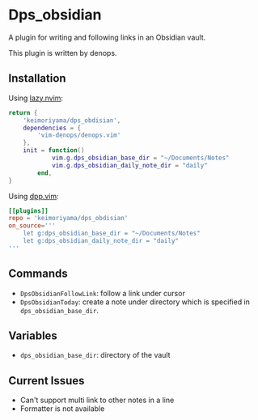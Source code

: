 # Dps_obsidian

A plugin for writing and following links in an Obsidian vault.

This plugin is written by denops.

## Installation

Using [lazy.nvim](https://github.com/folke/lazy.nvim):

```lua
return {
    'keimoriyama/dps_obdisian',
    dependencies = {
        'vim-denops/denops.vim'
    },
    init = function()
			vim.g.dps_obsidian_base_dir = "~/Documents/Notes"
			vim.g.dps_obsidian_daily_note_dir = "daily"
		end,
}
```

Using [dpp.vim](https://github.com/Shougo/dpp.vim):

```toml
[[plugins]]
repo = 'keimoriyama/dps_obdisian' 
on_source='''
    let g:dps_obsidian_base_dir = "~/Documents/Notes"
    let g:dps_obsidian_daily_note_dir = "daily"
'''
```

## Commands

- `DpsObsidianFollowLink`: follow a link under cursor
- `DpsObsidianToday`: create a note under directory which is specified in `dps_obsidian_base_dir`.

## Variables

- `dps_obsidian_base_dir`: directory of the vault

## Current Issues

- Can't support multi link to other notes in a line
- Formatter is not available
